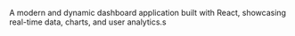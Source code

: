 

A modern and dynamic dashboard application built with React, showcasing real-time data, charts, and user analytics.s

